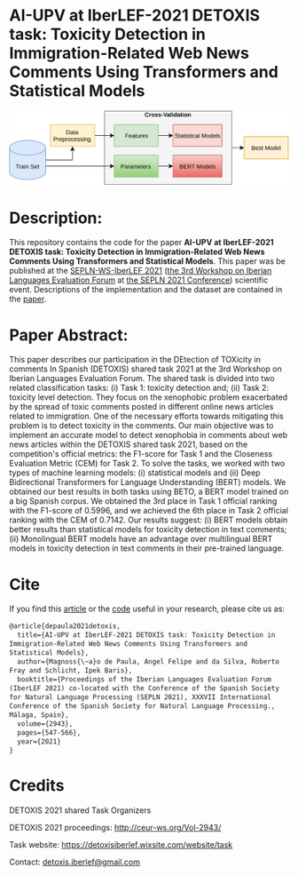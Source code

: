 # AI-UPV at IberLEF-2021 DETOXIS task: Toxicity Detection in Immigration-Related Web News Comments Using Transformers and Statistical Models

![ScreenShot](General_cross-validation_diagram.png)

# Description:
This repository contains the code for the paper **AI-UPV at IberLEF-2021 DETOXIS task: Toxicity Detection in Immigration-Related Web News Comments Using Transformers and Statistical Models**. This paper was be published at the [SEPLN-WS-IberLEF 2021](http://ceur-ws.org/Vol-2943/
) ([the 3rd Workshop on Iberian Languages Evaluation Forum](https://sites.google.com/view/iberlef2021) at [the SEPLN 2021 Conference](https://www.hitz.eus/sepln2021/)) scientific event. Descriptions of the implementation and the dataset are contained in the [paper](http://ceur-ws.org/Vol-2943/detoxis_paper2.pdf).

# Paper Abstract:
This paper describes our participation in the DEtection of TOXicity in comments In Spanish (DETOXIS) shared task 2021 at the 3rd Workshop on Iberian Languages Evaluation Forum. The shared task is divided into two related classification tasks: (i) Task 1: toxicity detection and; (ii) Task 2: toxicity level detection. They focus on the xenophobic problem exacerbated by the spread of toxic comments posted in different online news articles related to immigration. One of the necessary efforts towards mitigating this problem is to detect toxicity in the comments. Our main objective was to implement an accurate model to detect xenophobia in comments about web news articles within the DETOXIS shared task 2021, based on the competition's official metrics: the F1-score for Task 1 and the Closeness Evaluation Metric (CEM) for Task 2. To solve the tasks, we worked with two types of machine learning models: (i) statistical models and (ii) Deep Bidirectional Transformers for Language Understanding (BERT) models. We obtained our best results in both tasks using BETO, a BERT model trained on a big Spanish corpus. We obtained the 3rd place in Task 1 official ranking with the F1-score of 0.5996, and we achieved the 6th place in Task 2 official ranking with the CEM of 0.7142. Our results suggest: (i) BERT models obtain better results than statistical models for toxicity detection in text comments; (ii) Monolingual BERT models have an advantage over multilingual BERT models in toxicity detection in text comments in their pre-trained language.

# Cite
If you find this [article](http://ceur-ws.org/Vol-2943/detoxis_paper2.pdf) or the [code](https://github.com/AngelFelipeMP/Machine-Learning-Tweets-Classification) useful in your research, please cite us as:

```
@article{depaula2021detoxis,
  title={AI-UPV at IberLEF-2021 DETOXIS task: Toxicity Detection in Immigration-Related Web News Comments Using Transformers and Statistical Models},
  author={Magnoss{\~a}o de Paula, Angel Felipe and da Silva, Roberto Fray and Schlicht, Ipek Baris},
  booktitle={Proceedings of the Iberian Languages Evaluation Forum (IberLEF 2021) co-located with the Conference of the Spanish Society for Natural Language Processing (SEPLN 2021), XXXVII International Conference of the Spanish Society for Natural Language Processing.,  Málaga, Spain},
  volume={2943},
  pages={547-566},
  year={2021}
}
```

# Credits
DETOXIS 2021 shared Task Organizers

DETOXIS 2021 proceedings: http://ceur-ws.org/Vol-2943/

Task website: https://detoxisiberlef.wixsite.com/website/task

Contact: detoxis.iberlef@gmail.com
<!--stackedit_data:
eyJoaXN0b3J5IjpbLTU5ODE0NjkzOCwtNTIzNTI0NTcwLDkxMj
Y0NDMzNSwtMTgxMjQ4ODM5MywtMTM2NDA3MTI4NCw1MTMyNjgy
NTUsLTE2Mzc4MTg0MzksNzkwMDg4NDQyLC0yMDk2MjMxODk2XX
0=
-->
